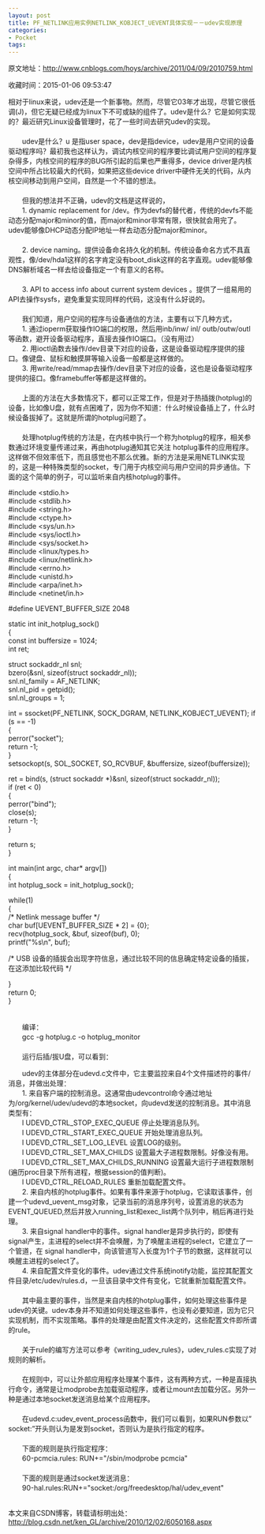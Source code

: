 ```yaml
---
layout: post
title: PF_NETLINK应用实例NETLINK_KOBJECT_UEVENT具体实现－－udev实现原理
categories:
- Pocket
tags:
---
```

原文地址：http://www.cnblogs.com/hoys/archive/2011/04/09/2010759.html

收藏时间：2015-01-06 09:53:47

<div  lang="zh-cn">
<p nodeIndex="30">相对于linux来说，udev还是一个新事物。然而，尽管它03年才出现，尽管它很低调(J)，但它无疑已经成为linux下不可或缺的组件了。udev是什么？它是如何实现的？最近研究Linux设备管理时，花了一些时间去研究udev的实现。   <br nodeIndex="72">
　　   <br nodeIndex="73">
　　udev是什么？u 是指user space，dev是指device，udev是用户空间的设备驱动程序吗？最初我也这样认为，调试内核空间的程序要比调试用户空间的程序复杂得多，内核空间的程序的BUG所引起的后果也严重得多，device driver是内核空间中所占比较最大的代码，如果把这些device driver中硬件无关的代码，从内核空间移动到用户空间，自然是一个不错的想法。   <br nodeIndex="74">
　　   <br nodeIndex="75">
　　但我的想法并不正确，udev的文档是这样说的，   <br nodeIndex="76">
　　1. dynamic replacement for /dev。作为devfs的替代者，传统的devfs不能动态分配major和minor的值，而major和minor非常有限，很快就会用完了。 udev能够像DHCP动态分配IP地址一样去动态分配major和minor。   <br nodeIndex="77">
　　   <br nodeIndex="78">
　　2. device naming。提供设备命名持久化的机制。传统设备命名方式不具直观性，像/dev/hda1这样的名字肯定没有boot_disk这样的名字直观。udev能够像DNS解析域名一样去给设备指定一个有意义的名称。   <br nodeIndex="79">
　　   <br nodeIndex="80">
　　3. API to access info about current system devices 。提供了一组易用的API去操作sysfs，避免重复实现同样的代码，这没有什么好说的。   <br nodeIndex="81">
　　   <br nodeIndex="82">
　　我们知道，用户空间的程序与设备通信的方法，主要有以下几种方式，   <br nodeIndex="83">
　　1. 通过ioperm获取操作IO端口的权限，然后用inb/inw/ inl/ outb/outw/outl等函数，避开设备驱动程序，直接去操作IO端口。（没有用过）   <br nodeIndex="84">
　　2. 用ioctl函数去操作/dev目录下对应的设备，这是设备驱动程序提供的接口。像键盘、鼠标和触摸屏等输入设备一般都是这样做的。   <br nodeIndex="85">
　　3. 用write/read/mmap去操作/dev目录下对应的设备，这也是设备驱动程序提供的接口。像framebuffer等都是这样做的。   <br nodeIndex="86">
　　   <br nodeIndex="87">
　　上面的方法在大多数情况下，都可以正常工作，但是对于热插拨(hotplug)的设备，比如像U盘，就有点困难了，因为你不知道：什么时候设备插上了，什么时候设备拔掉了。这就是所谓的hotplug问题了。   <br nodeIndex="88">
　　   <br nodeIndex="89">
　　处理hotplug传统的方法是，在内核中执行一个称为hotplug的程序，相关参数通过环境变量传递过来，再由hotplug通知其它关注 hotplug事件的应用程序。这样做不但效率低下，而且感觉也不那么优雅。新的方法是采用NETLINK实现的，这是一种特殊类型的socket，专门用于内核空间与用户空间的异步通信。下面的这个简单的例子，可以监听来自内核hotplug的事件。</p>
<div class="cnblogs_code" nodeIndex="31">
<div nodeIndex="32"><p nodeIndex="90"><span nodeIndex="91">#include</span> <span nodeIndex="92"><</span><span nodeIndex="93">stdio.h</span><span nodeIndex="94">></span> <span nodeIndex="95">   <br nodeIndex="96">
#include</span> <span nodeIndex="97"><</span><span nodeIndex="98">stdlib.h</span><span nodeIndex="99">></span> <span nodeIndex="100">   <br nodeIndex="101">
#include</span> <span nodeIndex="102"><</span><span nodeIndex="103">string</span><span nodeIndex="104">.h</span><span nodeIndex="105">></span> <span nodeIndex="106">   <br nodeIndex="107">
#include</span> <span nodeIndex="108"><</span><span nodeIndex="109">ctype.h</span><span nodeIndex="110">></span> <span nodeIndex="111">   <br nodeIndex="112">
#include</span> <span nodeIndex="113"><</span><span nodeIndex="114">sys</span><span nodeIndex="115">/</span><span nodeIndex="116">un.h</span><span nodeIndex="117">></span> <span nodeIndex="118">   <br nodeIndex="119">
#include</span> <span nodeIndex="120"><</span><span nodeIndex="121">sys</span><span nodeIndex="122">/</span><span nodeIndex="123">ioctl.h</span><span nodeIndex="124">></span> <span nodeIndex="125">   <br nodeIndex="126">
#include</span> <span nodeIndex="127"><</span><span nodeIndex="128">sys</span><span nodeIndex="129">/</span><span nodeIndex="130">socket.h</span><span nodeIndex="131">></span> <span nodeIndex="132">   <br nodeIndex="133">
#include</span> <span nodeIndex="134"><</span><span nodeIndex="135">linux</span><span nodeIndex="136">/</span><span nodeIndex="137">types.h</span><span nodeIndex="138">></span> <span nodeIndex="139">   <br nodeIndex="140">
#include</span> <span nodeIndex="141"><</span><span nodeIndex="142">linux</span><span nodeIndex="143">/</span><span nodeIndex="144">netlink.h</span><span nodeIndex="145">></span> <span nodeIndex="146">   <br nodeIndex="147">
#include</span> <span nodeIndex="148"><</span><span nodeIndex="149">errno.h</span><span nodeIndex="150">></span> <span nodeIndex="151">   <br nodeIndex="152">
#include</span> <span nodeIndex="153"><</span><span nodeIndex="154">unistd.h</span><span nodeIndex="155">></span> <span nodeIndex="156">   <br nodeIndex="157">
#include</span> <span nodeIndex="158"><</span><span nodeIndex="159">arpa</span><span nodeIndex="160">/</span><span nodeIndex="161">inet.h</span><span nodeIndex="162">></span> <span nodeIndex="163">   <br nodeIndex="164">
#include</span> <span nodeIndex="165"><</span><span nodeIndex="166">netinet</span><span nodeIndex="167">/</span><span nodeIndex="168">in</span><span nodeIndex="169">.h</span><span nodeIndex="170">></span> <span nodeIndex="171">   </span>
</p><p brd="1" nodeIndex="33"><span nodeIndex="174">#define</span> <span nodeIndex="175">UEVENT_BUFFER_SIZE 2048</span></p>
<p brd="1" nodeIndex="34"><span nodeIndex="176">static</span> <span nodeIndex="177">int</span> <span nodeIndex="178">init_hotplug_sock()   <br nodeIndex="179">
{   <br nodeIndex="180"></span> <span nodeIndex="181">const</span> <span nodeIndex="182">int</span> <span nodeIndex="183">buffersize</span> <span nodeIndex="184">=</span> <span nodeIndex="185">1024</span><span nodeIndex="186">;   <br nodeIndex="187"></span> <span nodeIndex="188">int</span> <span nodeIndex="189">ret;</span></p>
<p brd="1" nodeIndex="35"><span nodeIndex="190">struct</span> <span nodeIndex="191">sockaddr_nl snl;   <br nodeIndex="192">
bzero(</span><span nodeIndex="193">&</span><span nodeIndex="194">snl,</span> <span nodeIndex="195">sizeof</span><span nodeIndex="196">(</span><span nodeIndex="197">struct</span> <span nodeIndex="198">sockaddr_nl));   <br nodeIndex="199">
snl.nl_family</span> <span nodeIndex="200">=</span> <span nodeIndex="201">AF_NETLINK;   <br nodeIndex="202">
snl.nl_pid</span> <span nodeIndex="203">=</span> <span nodeIndex="204">getpid();   <br nodeIndex="205">
snl.nl_groups</span> <span nodeIndex="206">=</span> <span nodeIndex="207">1</span><span nodeIndex="208">;</span></p>
<p brd="1" nodeIndex="36"><span nodeIndex="209">int</span>  <span nodeIndex="211">=</span> <span nodeIndex="212">ssocket(PF_NETLINK, SOCK_DGRAM, NETLINK_KOBJECT_UEVENT);</span> <span nodeIndex="214">if</span> <span nodeIndex="215">(s</span> <span nodeIndex="216">==</span> <span nodeIndex="217">-</span><span nodeIndex="218">1</span><span nodeIndex="219">)   <br nodeIndex="220">
{   <br nodeIndex="221">
perror(</span><span nodeIndex="222">"</span><span nodeIndex="223">socket</span><span nodeIndex="224">"</span><span nodeIndex="225">);   <br nodeIndex="226"></span> <span nodeIndex="227">return</span> <span nodeIndex="228">-</span><span nodeIndex="229">1</span><span nodeIndex="230">;   <br nodeIndex="231">
}   <br nodeIndex="232">
setsockopt(s, SOL_SOCKET, SO_RCVBUF,</span> <span nodeIndex="233">&</span><span nodeIndex="234">buffersize,</span> <span nodeIndex="235">sizeof</span><span nodeIndex="236">(buffersize));</span></p>
<p brd="1" nodeIndex="37"><span nodeIndex="237">ret</span> <span nodeIndex="238">=</span> <span nodeIndex="239">bind(s, (</span><span nodeIndex="240">struct</span> <span nodeIndex="241">sockaddr</span> <span nodeIndex="242">*</span><span nodeIndex="243">)</span><span nodeIndex="244">&</span><span nodeIndex="245">snl,</span> <span nodeIndex="246">sizeof</span><span nodeIndex="247">(</span><span nodeIndex="248">struct</span> <span nodeIndex="249">sockaddr_nl));   <br nodeIndex="250"></span> <span nodeIndex="251">if</span> <span nodeIndex="252">(ret</span> <span nodeIndex="253"><</span> <span nodeIndex="254">0</span><span nodeIndex="255">)   <br nodeIndex="256">
{   <br nodeIndex="257">
perror(</span><span nodeIndex="258">"</span><span nodeIndex="259">bind</span><span nodeIndex="260">"</span><span nodeIndex="261">);   <br nodeIndex="262">
close(s);   <br nodeIndex="263"></span> <span nodeIndex="264">return</span> <span nodeIndex="265">-</span><span nodeIndex="266">1</span><span nodeIndex="267">;   <br nodeIndex="268">
}</span></p>
<p brd="1" nodeIndex="38"><span nodeIndex="269">return</span> <span nodeIndex="270">s;   <br nodeIndex="271">
}</span></p>
<p brd="1" nodeIndex="39"><span nodeIndex="272">int</span> <span nodeIndex="273">main(</span><span nodeIndex="274">int</span> <span nodeIndex="275">argc,</span> <span nodeIndex="276">char</span><span nodeIndex="277">*</span> <span nodeIndex="278">argv[])   <br nodeIndex="279">
{   <br nodeIndex="280"></span> <span nodeIndex="281">int</span> <span nodeIndex="282">hotplug_sock</span> <span nodeIndex="283">=</span> <span nodeIndex="284">init_hotplug_sock();</span></p>
<p brd="1" nodeIndex="40"><span nodeIndex="285">while</span><span nodeIndex="286">(</span><span nodeIndex="287">1</span><span nodeIndex="288">)   <br nodeIndex="289">
{   <br nodeIndex="290"></span> <span nodeIndex="291">/*</span> <span nodeIndex="292">Netlink message buffer</span> <span nodeIndex="293">*/</span> <span nodeIndex="294">   <br nodeIndex="295"></span> <span nodeIndex="296">char</span> <span nodeIndex="297">buf[UEVENT_BUFFER_SIZE</span> <span nodeIndex="298">*</span> <span nodeIndex="299">2</span><span nodeIndex="300">]</span> <span nodeIndex="301">=</span> <span nodeIndex="302">{</span><span nodeIndex="303">0</span><span nodeIndex="304">};   <br nodeIndex="305">
recv(hotplug_sock,</span> <span nodeIndex="306">&</span><span nodeIndex="307">buf,</span> <span nodeIndex="308">sizeof</span><span nodeIndex="309">(buf),</span> <span nodeIndex="310">0</span><span nodeIndex="311">);   <br nodeIndex="312">
printf(</span><span nodeIndex="313">"</span><span nodeIndex="314">%s\n</span><span nodeIndex="315">"</span><span nodeIndex="316">, buf);</span></p>
<p brd="1" nodeIndex="41"><span nodeIndex="317">/*</span> <span nodeIndex="318">USB 设备的插拔会出现字符信息，通过比较不同的信息确定特定设备的插拔，在这添加比较代码</span> <span nodeIndex="319">*/</span></p>
<p brd="1" nodeIndex="42"><span nodeIndex="320">}   <br nodeIndex="321"></span> <span nodeIndex="322">return</span> <span nodeIndex="323">0</span><span nodeIndex="324">;   <br nodeIndex="325">
}</span></p>
</div>
</div>
<p nodeIndex="43">　　   <br nodeIndex="326">
　　编译：   <br nodeIndex="327">
　　gcc -g hotplug.c -o hotplug_monitor   <br nodeIndex="328">
　　   <br nodeIndex="329">
　　运行后插/拔U盘，可以看到：</p>
<div class="cnblogs_code" nodeIndex="44">

</div>
<p nodeIndex="46">　　udev的主体部分在udevd.c文件中，它主要监控来自4个文件描述符的事件/消息，并做出处理：   <br nodeIndex="819">
　　1. 来自客户端的控制消息。这通常由udevcontrol命令通过地址为/org/kernel/udev/udevd的本地socket，向udevd发送的控制消息。其中消息类型有：   <br nodeIndex="820">
　　l UDEVD_CTRL_STOP_EXEC_QUEUE 停止处理消息队列。   <br nodeIndex="821">
　　l UDEVD_CTRL_START_EXEC_QUEUE 开始处理消息队列。   <br nodeIndex="822">
　　l UDEVD_CTRL_SET_LOG_LEVEL 设置LOG的级别。   <br nodeIndex="823">
　　l UDEVD_CTRL_SET_MAX_CHILDS 设置最大子进程数限制。好像没有用。   <br nodeIndex="824">
　　l UDEVD_CTRL_SET_MAX_CHILDS_RUNNING 设置最大运行子进程数限制(遍历proc目录下所有进程，根据session的值判断)。   <br nodeIndex="825">
　　l UDEVD_CTRL_RELOAD_RULES 重新加载配置文件。   <br nodeIndex="826">
　　2. 来自内核的hotplug事件。如果有事件来源于hotplug，它读取该事件，创建一个udevd_uevent_msg对象，记录当前的消息序列号，设置消息的状态为EVENT_QUEUED,然后并放入running_list和exec_list两个队列中，稍后再进行处理。   <br nodeIndex="827">
　　3. 来自signal handler中的事件。signal handler是异步执行的，即使有signal产生，主进程的select并不会唤醒，为了唤醒主进程的select，它建立了一个管道，在 signal handler中，向该管道写入长度为1个子节的数据，这样就可以唤醒主进程的select了。   <br nodeIndex="828">
　　4. 来自配置文件变化的事件。udev通过文件系统inotify功能，监控其配置文件目录/etc/udev/rules.d，一旦该目录中文件有变化，它就重新加载配置文件。   <br nodeIndex="829">
　　   <br nodeIndex="830">
　　其中最主要的事件，当然是来自内核的hotplug事件，如何处理这些事件是udev的关键。udev本身并不知道如何处理这些事件，也没有必要知道，因为它只实现机制，而不实现策略。事件的处理是由配置文件决定的，这些配置文件即所谓的rule。   <br nodeIndex="831">
　　   <br nodeIndex="832">
　　关于rule的编写方法可以参考《writing_udev_rules》，udev_rules.c实现了对规则的解析。   <br nodeIndex="833">
　　   <br nodeIndex="834">
　　在规则中，可以让外部应用程序处理某个事件，这有两种方式，一种是直接执行命令，通常是让modprobe去加载驱动程序，或者让mount去加载分区。另外一种是通过本地socket发送消息给某个应用程序。   <br nodeIndex="835">
　　   <br nodeIndex="836">
　　在udevd.c:udev_event_process函数中，我们可以看到，如果RUN参数以”socket:”开头则认为是发到socket，否则认为是执行指定的程序。   <br nodeIndex="837">
　　   <br nodeIndex="838">
　　下面的规则是执行指定程序：   <br nodeIndex="839">
　　60-pcmcia.rules: RUN+="/sbin/modprobe pcmcia"   <br nodeIndex="840">
　　   <br nodeIndex="841">
　　下面的规则是通过socket发送消息：   <br nodeIndex="842">
　　90-hal.rules:RUN+="socket:/org/freedesktop/hal/udev_event"</p>
<p nodeIndex="47">   <br nodeIndex="843">
本文来自CSDN博客，转载请标明出处：<a href="http://blog.csdn.net/ken_GL/archive/2010/12/02/6050168.aspx" nodeIndex="844">http://blog.csdn.net/ken_GL/archive/2010/12/02/6050168.aspx</a></p>
</div>